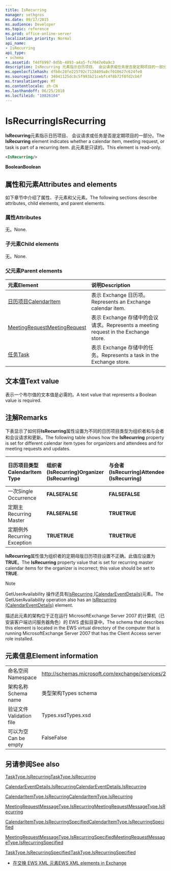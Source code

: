 ```yaml
---
title: IsRecurring
manager: sethgros
ms.date: 09/17/2015
ms.audience: Developer
ms.topic: reference
ms.prod: office-online-server
localization_priority: Normal
api_name:
- IsRecurring
api_type:
- schema
ms.assetid: f4df6997-8d5b-4893-a4a5-fc7047e0a9c3
description: IsRecurring 元素指示日历项目、 会议请求或任务是否是定期项目的一部分。 此元素是只读的。
ms.openlocfilehash: dfb0c28fe225792c7128409a8cf010627c624fe0
ms.sourcegitcommit: 34041125dc8c5f993b21cebfc4f8b72f0fd2cb6f
ms.translationtype: MT
ms.contentlocale: zh-CN
ms.lasthandoff: 06/25/2018
ms.locfileid: "19826104"
---
```

# <a name="isrecurring"></a><span data-ttu-id="af806-104">IsRecurring</span><span class="sxs-lookup"><span data-stu-id="af806-104">IsRecurring</span></span>

<span data-ttu-id="af806-105">**IsRecurring**元素指示日历项目、 会议请求或任务是否是定期项目的一部分。</span><span class="sxs-lookup"><span data-stu-id="af806-105">The **IsRecurring** element indicates whether a calendar item, meeting request, or task is part of a recurring item.</span></span> <span data-ttu-id="af806-106">此元素是只读的。</span><span class="sxs-lookup"><span data-stu-id="af806-106">This element is read-only.</span></span> 
  
```xml
<IsRecurring/>
```

 <span data-ttu-id="af806-107">**Boolean**</span><span class="sxs-lookup"><span data-stu-id="af806-107">**Boolean**</span></span>
## <a name="attributes-and-elements"></a><span data-ttu-id="af806-108">属性和元素</span><span class="sxs-lookup"><span data-stu-id="af806-108">Attributes and elements</span></span>

<span data-ttu-id="af806-109">如下章节中介绍了属性、子元素和父元素。</span><span class="sxs-lookup"><span data-stu-id="af806-109">The following sections describe attributes, child elements, and parent elements.</span></span>
  
### <a name="attributes"></a><span data-ttu-id="af806-110">属性</span><span class="sxs-lookup"><span data-stu-id="af806-110">Attributes</span></span>

<span data-ttu-id="af806-111">无。</span><span class="sxs-lookup"><span data-stu-id="af806-111">None.</span></span>
  
### <a name="child-elements"></a><span data-ttu-id="af806-112">子元素</span><span class="sxs-lookup"><span data-stu-id="af806-112">Child elements</span></span>

<span data-ttu-id="af806-113">无。</span><span class="sxs-lookup"><span data-stu-id="af806-113">None.</span></span>
  
### <a name="parent-elements"></a><span data-ttu-id="af806-114">父元素</span><span class="sxs-lookup"><span data-stu-id="af806-114">Parent elements</span></span>

|<span data-ttu-id="af806-115">**元素**</span><span class="sxs-lookup"><span data-stu-id="af806-115">**Element**</span></span>|<span data-ttu-id="af806-116">**说明**</span><span class="sxs-lookup"><span data-stu-id="af806-116">**Description**</span></span>|
|:-----|:-----|
|[<span data-ttu-id="af806-117">日历项目</span><span class="sxs-lookup"><span data-stu-id="af806-117">CalendarItem</span></span>](calendaritem.md) <br/> |<span data-ttu-id="af806-118">表示 Exchange 日历项。</span><span class="sxs-lookup"><span data-stu-id="af806-118">Represents an Exchange calendar item.</span></span>  <br/> |
|[<span data-ttu-id="af806-119">MeetingRequest</span><span class="sxs-lookup"><span data-stu-id="af806-119">MeetingRequest</span></span>](meetingrequest.md) <br/> |<span data-ttu-id="af806-120">表示 Exchange 存储中的会议请求。</span><span class="sxs-lookup"><span data-stu-id="af806-120">Represents a meeting request in the Exchange store.</span></span>  <br/> |
|[<span data-ttu-id="af806-121">任务</span><span class="sxs-lookup"><span data-stu-id="af806-121">Task</span></span>](task.md) <br/> |<span data-ttu-id="af806-122">表示 Exchange 存储中的任务。</span><span class="sxs-lookup"><span data-stu-id="af806-122">Represents a task in the Exchange store.</span></span>  <br/> |
   
## <a name="text-value"></a><span data-ttu-id="af806-123">文本值</span><span class="sxs-lookup"><span data-stu-id="af806-123">Text value</span></span>

<span data-ttu-id="af806-124">表示一个布尔值的文本值是必需的。</span><span class="sxs-lookup"><span data-stu-id="af806-124">A text value that represents a Boolean value is required.</span></span>
  
## <a name="remarks"></a><span data-ttu-id="af806-125">注解</span><span class="sxs-lookup"><span data-stu-id="af806-125">Remarks</span></span>

<span data-ttu-id="af806-126">下表显示了如何将**IsRecurring**属性设置为不同的日历项目类型为组织者和与会者和会议请求和更新。</span><span class="sxs-lookup"><span data-stu-id="af806-126">The following table shows how the **IsRecurring** property is set for different calendar item types for organizers and attendees and for meeting requests and updates.</span></span> 
  
|<span data-ttu-id="af806-127">**日历项目类型**</span><span class="sxs-lookup"><span data-stu-id="af806-127">**CalendarItem Type**</span></span>|<span data-ttu-id="af806-128">**组织者<br/>(IsRecurring)**</span><span class="sxs-lookup"><span data-stu-id="af806-128">**Organizer  <br/> (IsRecurring)**</span></span>|<span data-ttu-id="af806-129">**与会者<br/>(IsRecurring)**</span><span class="sxs-lookup"><span data-stu-id="af806-129">**Attendee  <br/> (IsRecurring)**</span></span>|<span data-ttu-id="af806-130">**会议请求/更新<br/>(IsRecurring)**</span><span class="sxs-lookup"><span data-stu-id="af806-130">**Meeting request/update  <br/> (IsRecurring)**</span></span>|
|:-----|:-----|:-----|:-----|
|<span data-ttu-id="af806-131">一次</span><span class="sxs-lookup"><span data-stu-id="af806-131">Single Occurrence</span></span>  <br/> |<span data-ttu-id="af806-132">**FALSE**</span><span class="sxs-lookup"><span data-stu-id="af806-132">**FALSE**</span></span> <br/> |<span data-ttu-id="af806-133">**FALSE**</span><span class="sxs-lookup"><span data-stu-id="af806-133">**FALSE**</span></span> <br/> |<span data-ttu-id="af806-134">**FALSE**</span><span class="sxs-lookup"><span data-stu-id="af806-134">**FALSE**</span></span> <br/> |
|<span data-ttu-id="af806-135">定期主</span><span class="sxs-lookup"><span data-stu-id="af806-135">Recurring Master</span></span>  <br/> |<span data-ttu-id="af806-136">**FALSE**</span><span class="sxs-lookup"><span data-stu-id="af806-136">**FALSE**</span></span> <br/> |<span data-ttu-id="af806-137">**TRUE**</span><span class="sxs-lookup"><span data-stu-id="af806-137">**TRUE**</span></span> <br/> |<span data-ttu-id="af806-138">**TRUE**</span><span class="sxs-lookup"><span data-stu-id="af806-138">**TRUE**</span></span> <br/> |
|<span data-ttu-id="af806-139">定期例外</span><span class="sxs-lookup"><span data-stu-id="af806-139">Recurring Exception</span></span>  <br/> |<span data-ttu-id="af806-140">**TRUE**</span><span class="sxs-lookup"><span data-stu-id="af806-140">**TRUE**</span></span> <br/> |<span data-ttu-id="af806-141">**TRUE**</span><span class="sxs-lookup"><span data-stu-id="af806-141">**TRUE**</span></span> <br/> |<span data-ttu-id="af806-142">**TRUE**</span><span class="sxs-lookup"><span data-stu-id="af806-142">**TRUE**</span></span> <br/> |
   
<span data-ttu-id="af806-143">**IsRecurring**属性值为组织者的定期母版日历项目设置不正确。此值应设置为**TRUE**。</span><span class="sxs-lookup"><span data-stu-id="af806-143">The **IsRecurring** property value that is set for recurring master calendar items for the organizer is incorrect; this value should be set to **TRUE**.</span></span> 
  
> [!NOTE]
> <span data-ttu-id="af806-144">GetUserAvailability 操作还具有[IsRecurring (CalendarEventDetails)](isrecurring-calendareventdetails.md)元素。</span><span class="sxs-lookup"><span data-stu-id="af806-144">The GetUserAvailability operation also has an [IsRecurring (CalendarEventDetails)](isrecurring-calendareventdetails.md) element.</span></span> 
  
<span data-ttu-id="af806-145">描述此元素的架构位于正在运行 MicrosoftExchange Server 2007 的计算机（已安装客户端访问服务器角色）的 EWS 虚拟目录中。</span><span class="sxs-lookup"><span data-stu-id="af806-145">The schema that describes this element is located in the EWS virtual directory of the computer that is running MicrosoftExchange Server 2007 that has the Client Access server role installed.</span></span>
  
## <a name="element-information"></a><span data-ttu-id="af806-146">元素信息</span><span class="sxs-lookup"><span data-stu-id="af806-146">Element information</span></span>

|||
|:-----|:-----|
|<span data-ttu-id="af806-147">命名空间</span><span class="sxs-lookup"><span data-stu-id="af806-147">Namespace</span></span>  <br/> |http://schemas.microsoft.com/exchange/services/2006/types  <br/> |
|<span data-ttu-id="af806-148">架构名称</span><span class="sxs-lookup"><span data-stu-id="af806-148">Schema name</span></span>  <br/> |<span data-ttu-id="af806-149">类型架构</span><span class="sxs-lookup"><span data-stu-id="af806-149">Types schema</span></span>  <br/> |
|<span data-ttu-id="af806-150">验证文件</span><span class="sxs-lookup"><span data-stu-id="af806-150">Validation file</span></span>  <br/> |<span data-ttu-id="af806-151">Types.xsd</span><span class="sxs-lookup"><span data-stu-id="af806-151">Types.xsd</span></span>  <br/> |
|<span data-ttu-id="af806-152">可以为空</span><span class="sxs-lookup"><span data-stu-id="af806-152">Can be empty</span></span>  <br/> |<span data-ttu-id="af806-153">False</span><span class="sxs-lookup"><span data-stu-id="af806-153">False</span></span>  <br/> |
   
## <a name="see-also"></a><span data-ttu-id="af806-154">另请参阅</span><span class="sxs-lookup"><span data-stu-id="af806-154">See also</span></span>



[<span data-ttu-id="af806-155">TaskType.IsRecurring</span><span class="sxs-lookup"><span data-stu-id="af806-155">TaskType.IsRecurring</span></span>](https://msdn.microsoft.com/library/ExchangeWebServices.TaskType.IsRecurring.aspx)
  
[<span data-ttu-id="af806-156">CalendarEventDetails.IsRecurring</span><span class="sxs-lookup"><span data-stu-id="af806-156">CalendarEventDetails.IsRecurring</span></span>](https://msdn.microsoft.com/library/ExchangeWebServices.CalendarEventDetails.IsRecurring.aspx)
  
[<span data-ttu-id="af806-157">CalendarItemType.IsRecurring</span><span class="sxs-lookup"><span data-stu-id="af806-157">CalendarItemType.IsRecurring</span></span>](https://msdn.microsoft.com/library/ExchangeWebServices.CalendarItemType.IsRecurring.aspx)
  
[<span data-ttu-id="af806-158">MeetingRequestMessageType.IsRecurring</span><span class="sxs-lookup"><span data-stu-id="af806-158">MeetingRequestMessageType.IsRecurring</span></span>](https://msdn.microsoft.com/library/ExchangeWebServices.MeetingRequestMessageType.IsRecurring.aspx)
  
[<span data-ttu-id="af806-159">CalendarItemType.IsRecurringSpecified</span><span class="sxs-lookup"><span data-stu-id="af806-159">CalendarItemType.IsRecurringSpecified</span></span>](https://msdn.microsoft.com/library/ExchangeWebServices.CalendarItemType.IsRecurringSpecified.aspx)
  
[<span data-ttu-id="af806-160">MeetingRequestMessageType.IsRecurringSpecified</span><span class="sxs-lookup"><span data-stu-id="af806-160">MeetingRequestMessageType.IsRecurringSpecified</span></span>](https://msdn.microsoft.com/library/ExchangeWebServices.MeetingRequestMessageType.IsRecurringSpecified.aspx)
  
[<span data-ttu-id="af806-161">TaskType.IsRecurringSpecified</span><span class="sxs-lookup"><span data-stu-id="af806-161">TaskType.IsRecurringSpecified</span></span>](https://msdn.microsoft.com/library/ExchangeWebServices.TaskType.IsRecurringSpecified.aspx)


- [<span data-ttu-id="af806-162">在交换 EWS XML 元素</span><span class="sxs-lookup"><span data-stu-id="af806-162">EWS XML elements in Exchange</span></span>](ews-xml-elements-in-exchange.md)

